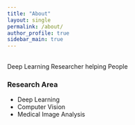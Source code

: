 ```yaml
---
title: "About"
layout: single
permalink: /about/
author_profile: true
sidebar_main: true
---
```






<br>Deep Learning Researcher helping People

### Research Area

- Deep Learning
- Computer Vision
- Medical Image Analysis